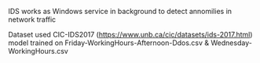 IDS works as Windows service in background to detect annomilies in network traffic

Dataset used CIC-IDS2017 (https://www.unb.ca/cic/datasets/ids-2017.html)
model trained on Friday-WorkingHours-Afternoon-Ddos.csv & Wednesday-WorkingHours.csv
